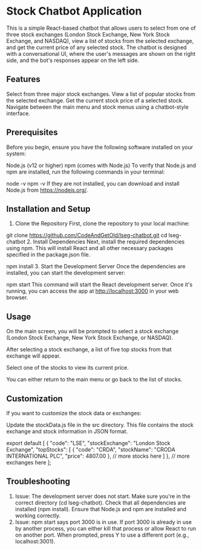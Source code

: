 # Stock Chatbot Application

This is a simple React-based chatbot that allows users to select from one of three stock exchanges (London Stock Exchange, New York Stock Exchange, and NASDAQ), view a list of stocks from the selected exchange, and get the current price of any selected stock. The chatbot is designed with a conversational UI, where the user's messages are shown on the right side, and the bot's responses appear on the left side.

## Features

Select from three major stock exchanges.
View a list of popular stocks from the selected exchange.
Get the current stock price of a selected stock.
Navigate between the main menu and stock menus using a chatbot-style interface.

## Prerequisites

Before you begin, ensure you have the following software installed on your system:

Node.js (v12 or higher)
npm (comes with Node.js)
To verify that Node.js and npm are installed, run the following commands in your terminal:

node -v
npm -v
If they are not installed, you can download and install Node.js from <https://nodejs.org/>.

## Installation and Setup

1. Clone the Repository
First, clone the repository to your local machine:

git clone <https://github.com/CodeAndGetOld/lseg-chatbot.git>
cd lseg-chatbot
2. Install Dependencies
Next, install the required dependencies using npm. This will install React and all other necessary packages specified in the package.json file.

npm install
3. Start the Development Server
Once the dependencies are installed, you can start the development server:

npm start
This command will start the React development server. Once it's running, you can access the app at <http://localhost:3000> in your web browser.

## Usage

On the main screen, you will be prompted to select a stock exchange (London Stock Exchange, New York Stock Exchange, or NASDAQ).

After selecting a stock exchange, a list of five top stocks from that exchange will appear.

Select one of the stocks to view its current price.

You can either return to the main menu or go back to the list of stocks.

## Customization

If you want to customize the stock data or exchanges:

Update the stockData.js file in the src directory. This file contains the stock exchange and stock information in JSON format.

export default [
    {
        "code": "LSE",
        "stockExchange": "London Stock Exchange",
        "topStocks": [
            {
                "code": "CRDA",
                "stockName": "CRODA INTERNATIONAL PLC",
                "price": 4807.00
            },
            // more stocks here
        ]
    },
    // more exchanges here
];

## Troubleshooting

1. Issue: The development server does not start.
Make sure you're in the correct directory (cd lseg-chatbot).
Check that all dependencies are installed (npm install).
Ensure that Node.js and npm are installed and working correctly.
2. Issue: npm start says port 3000 is in use.
If port 3000 is already in use by another process, you can either kill that process or allow React to run on another port. When prompted, press Y to use a different port (e.g., localhost:3001).
